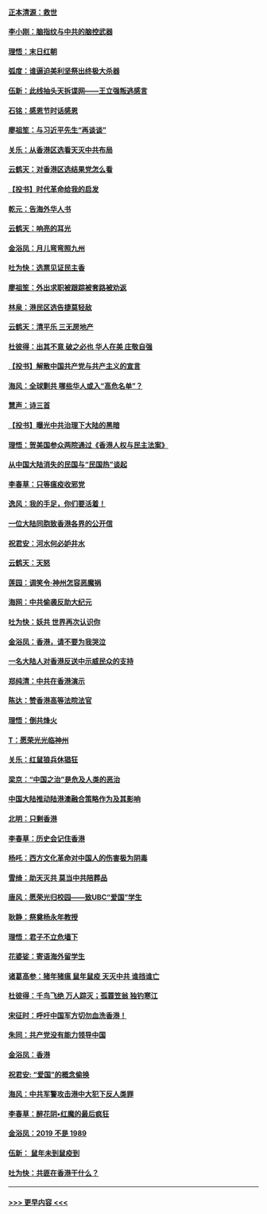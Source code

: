 #### [正本清源：救世](../pages/nsc993/n11689134.md?t=11292155) 
#### [李小刚：脑指纹与中共的脑控武器](../pages/nsc993/n11688900.md?t=11292155) 
#### [理悟：末日红朝](../pages/nsc993/n11688829.md?t=11292155) 
#### [弧度：谁逼迫美利坚祭出终极大杀器](../pages/nsc993/n11688735.md?t=11292155) 
#### [伍新：此线抽头天拆谍网——王立强叛逃感言](../pages/nsc993/n11687981.md?t=11292155) 
#### [石铭：感恩节时话感恩](../pages/nsc993/n11687568.md?t=11292155) 
#### [廖祖笙：与习近平先生“再谈谈”](../pages/nsc993/n11687005.md?t=11292155) 
#### [关乐：从香港区选看天灭中共布局](../pages/nsc993/n11686647.md?t=11292155) 
#### [云鹤天：对香港区选结果党怎么看](../pages/nsc993/n11686216.md?t=11292155) 
#### [【投书】时代革命给我的启发](../pages/nsc993/n11684287.md?t=11292155) 
#### [乾元：告海外华人书](../pages/nsc993/n11684044.md?t=11292155) 
#### [云鹤天：响亮的耳光](../pages/nsc993/n11684254.md?t=11292155) 
#### [金浴凤：月儿弯弯照九州](../pages/nsc993/n11684231.md?t=11292155) 
#### [吐为快：选票见证民主香](../pages/nsc993/n11684206.md?t=11292155) 
#### [廖祖笙：外出求职被跟踪被套路被劝返](../pages/nsc993/n11683874.md?t=11292155) 
#### [林泉：港民区选告捷莫轻敌](../pages/nsc993/n11683930.md?t=11292155) 
#### [云鹤天：清平乐 三无房地产](../pages/nsc993/n11681521.md?t=11292155) 
#### [杜彼得：出其不意 破之必也 华人在美 庄敬自强](../pages/nsc993/n11679554.md?t=11292155) 
#### [【投书】解散中国共产党与共产主义的宣言](../pages/nsc993/n11679177.md?t=11292155) 
#### [海风：全球剿共 哪些华人或入“高危名单”？](../pages/nsc993/n11678617.md?t=11292155) 
#### [慧声：诗三首](../pages/nsc993/n11678848.md?t=11292155) 
#### [【投书】曝光中共治理下大陆的黑暗](../pages/nsc993/n11678674.md?t=11292155) 
#### [理悟：贺美国参众两院通过《香港人权与民主法案》](../pages/nsc993/n11678104.md?t=11292155) 
#### [从中国大陆消失的民国与“民国热”谈起](../pages/nsc993/n11678075.md?t=11292155) 
#### [李春草：只等瘟疫收邪党](../pages/nsc993/n11677308.md?t=11292155) 
#### [逸风：我的手足，你们要活着！](../pages/nsc993/n11676352.md?t=11292155) 
#### [一位大陆同胞致香港各界的公开信](../pages/nsc993/n11675761.md?t=11292155) 
#### [祝君安：河水何必妒井水](../pages/nsc993/n11675746.md?t=11292155) 
#### [云鹤天：天怒](../pages/nsc993/n11675718.md?t=11292155) 
#### [莲园：调笑令‧神州怎容恶魔祸](../pages/nsc993/n11675648.md?t=11292155) 
#### [海网：中共偷袭反助大纪元](../pages/nsc993/n11673515.md?t=11292155) 
#### [吐为快：妖共 世界再次认识你](../pages/nsc993/n11673506.md?t=11292155) 
#### [金浴凤：香港，请不要为我哭泣](../pages/nsc993/n11673248.md?t=11292155) 
#### [一名大陆人对香港反送中示威民众的支持](../pages/nsc993/n11672615.md?t=11292155) 
#### [郑纯清：中共在香港演示](../pages/nsc993/n11670539.md?t=11292155) 
#### [陈达：赞香港高等法院法官](../pages/nsc993/n11669542.md?t=11292155) 
#### [理悟：倒共烽火](../pages/nsc993/n11668844.md?t=11292155) 
#### [T：愿荣光光临神州](../pages/nsc993/n11668421.md?t=11292155) 
#### [关乐：红鼠狼兵休猖狂](../pages/nsc993/n11668378.md?t=11292155) 
#### [梁京：“中国之治”是危及人类的恶治](../pages/nsc993/n11668328.md?t=11292155) 
#### [中国大陆推动陆港澳融合策略作为及其影响](../pages/nsc993/n11668157.md?t=11292155) 
#### [北明：只剩香港](../pages/nsc993/n11668002.md?t=11292155) 
#### [李春草：历史会记住香港](../pages/nsc993/n11667927.md?t=11292155) 
#### [杨吒：西方文化革命对中国人的伤害极为阴毒](../pages/nsc993/n11664521.md?t=11292155) 
#### [雪绮：助天灭共 莫当中共陪葬品](../pages/nsc993/n11662650.md?t=11292155) 
#### [唐风：愿荣光归校园——致UBC“爱国”学生](../pages/nsc993/n11662194.md?t=11292155) 
#### [耿静：祭奠杨永年教授](../pages/nsc993/n11662514.md?t=11292155) 
#### [理悟：君子不立危墙下](../pages/nsc993/n11662172.md?t=11292155) 
#### [花婆娑：寄语海外留学生](../pages/nsc993/n11662121.md?t=11292155) 
#### [诸葛高参：猪年猪瘟 鼠年鼠疫 天灭中共 谁挡谁亡](../pages/nsc993/n11661980.md?t=11292155) 
#### [杜彼得：千鸟飞绝 万人踪灭；孤蓑笠翁 独钓寒江](../pages/nsc993/n11661170.md?t=11292155) 
#### [宋征时：呼吁中国军方切勿血洗香港！](../pages/nsc993/n11415318.md?t=11292155) 
#### [朱同：共产党没有能力领导中国](../pages/nsc993/n11660421.md?t=11292155) 
#### [金浴凤：香港](../pages/nsc993/n11660419.md?t=11292155) 
#### [祝君安: “爱国”的概念偷换](../pages/nsc993/n11659706.md?t=11292155) 
#### [海风：中共军警攻击港中大犯下反人类罪](../pages/nsc993/n11659632.md?t=11292155) 
#### [李春草：醉花阴•红魔的最后疯狂](../pages/nsc993/n11659287.md?t=11292155) 
#### [金浴凤：2019 不是 1989](../pages/nsc993/n11657663.md?t=11292155) 
#### [伍新： 鼠年未到鼠疫到](../pages/nsc993/n11655098.md?t=11292155) 
#### [吐为快：共匪在香港干什么？](../pages/nsc993/n11654891.md?t=11292155) 

----
#### [ >>> 更早内容 <<< ](../indexes/nsc993-earlier.md)
